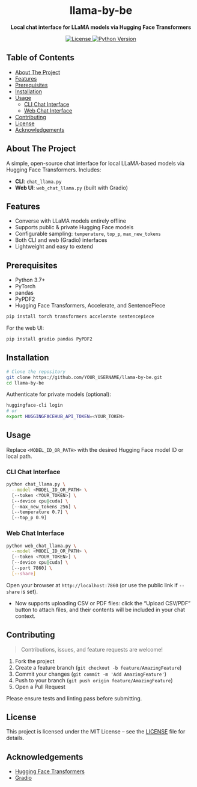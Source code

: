 <div align="center">
  <h1>llama-by-be</h1>
  <p><strong>Local chat interface for LLaMA models via Hugging Face Transformers</strong></p>
  <p>
    <a href="https://github.com/YOUR_USERNAME/llama-by-be/blob/main/LICENSE">
      <img src="https://img.shields.io/badge/license-MIT-green.svg" alt="License">
    </a>
    <a href="https://www.python.org">
      <img src="https://img.shields.io/badge/python-3.7%2B-blue.svg" alt="Python Version">
    </a>
  </p>
</div>

## Table of Contents

- [About The Project](#about-the-project)
- [Features](#features)
- [Prerequisites](#prerequisites)
- [Installation](#installation)
- [Usage](#usage)
  - [CLI Chat Interface](#cli-chat-interface)
  - [Web Chat Interface](#web-chat-interface)
- [Contributing](#contributing)
- [License](#license)
- [Acknowledgements](#acknowledgements)

## About The Project

A simple, open-source chat interface for local LLaMA-based models via Hugging Face Transformers. Includes:

- **CLI**: `chat_llama.py`
- **Web UI**: `web_chat_llama.py` (built with Gradio)

## Features

- Converse with LLaMA models entirely offline
- Supports public & private Hugging Face models
- Configurable sampling: `temperature`, `top_p`, `max_new_tokens`
- Both CLI and web (Gradio) interfaces
- Lightweight and easy to extend

## Prerequisites

- Python 3.7+
- PyTorch
- pandas
- PyPDF2
- Hugging Face Transformers, Accelerate, and SentencePiece

```bash
pip install torch transformers accelerate sentencepiece
```

For the web UI:

```bash
pip install gradio pandas PyPDF2
```

## Installation

```bash
# Clone the repository
git clone https://github.com/YOUR_USERNAME/llama-by-be.git
cd llama-by-be
```

Authenticate for private models (optional):

```bash
huggingface-cli login
# or
export HUGGINGFACEHUB_API_TOKEN=<YOUR_TOKEN>
```

## Usage

Replace `<MODEL_ID_OR_PATH>` with the desired Hugging Face model ID or local path.

### CLI Chat Interface

```bash
python chat_llama.py \
  --model <MODEL_ID_OR_PATH> \
  [--token <YOUR_TOKEN>] \
  [--device cpu|cuda] \
  [--max_new_tokens 256] \
  [--temperature 0.7] \
  [--top_p 0.9]
```

### Web Chat Interface

```bash
python web_chat_llama.py \
  --model <MODEL_ID_OR_PATH> \
  [--token <YOUR_TOKEN>] \
  [--device cpu|cuda] \
  [--port 7860] \
  [--share]
```

Open your browser at `http://localhost:7860` (or use the public link if `--share` is set).

- Now supports uploading CSV or PDF files: click the “Upload CSV/PDF” button to attach files, and their contents will be included in your chat context.

## Contributing

> Contributions, issues, and feature requests are welcome!

1. Fork the project
2. Create a feature branch (`git checkout -b feature/AmazingFeature`)
3. Commit your changes (`git commit -m 'Add AmazingFeature'`)
4. Push to your branch (`git push origin feature/AmazingFeature`)
5. Open a Pull Request

Please ensure tests and linting pass before submitting.

## License

This project is licensed under the MIT License – see the [LICENSE](LICENSE) file for details.

## Acknowledgements

- [Hugging Face Transformers](https://github.com/huggingface/transformers)
- [Gradio](https://github.com/gradio-app/gradio)
